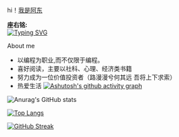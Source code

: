 hi！[我是阿东](https://justkids.top/)   

**座右铭:**</BR>
[![Typing SVG](https://readme-typing-svg.demolab.com?font=Fira+Code&size=16&pause=1000&color=6572F7&width=435&lines=%E8%A1%8C%E4%B9%8B%E4%BA%8E%E9%80%94%E8%80%8C%E5%BA%94%E4%BA%8E%E5%BF%83)](https://git.io/typing-svg)

About me
*  以编程为职业,而不仅限于编程。
*  喜好阅读，主要以社科、心理、经济类书籍
*  努力成为一位价值投资者（路漫漫兮何其远 吾将上下求索）
*  热爱生活
[![Ashutosh's github activity graph](https://github-readme-activity-graph.cyclic.app/graph?username=justkids2018&theme=github-compact)](https://github.com/ashutosh00710/github-readme-activity-graph)


![Anurag's GitHub stats](https://github-readme-stats.vercel.app/api?username=justkids2018&show_icons=true&theme=merko)



[![Top Langs](https://github-readme-stats.vercel.app/api/top-langs/?username=justkids2018)](https://github.com/anuraghazra/github-readme-stats)


[![GitHub Streak](https://streak-stats.demolab.com/?user=justkids2018&theme=dark&fire=pink&locale=zh&date_format=[Y.]n.j)](https://git.io/streak-stats)
